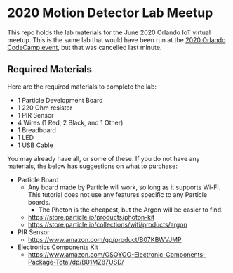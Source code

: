 # 2020 Motion Detector Lab Meetup

This repo holds the lab materials for the June 2020 Orlando IoT virtual meetup. This is the same lab that would have been run at the [2020 Orlando CodeCamp event](https://github.com/OrlandoIoT/2020-OrlandoCodeCampLabs), but that was cancelled last minute.

## Required Materials

Here are the required materials to complete the lab:

- 1 Particle Development Board
- 1 220 Ohm resistor
- 1 PIR Sensor
- 4 Wires (1 Red, 2 Black, and 1 Other)
- 1 Breadboard
- 1 LED
- 1 USB Cable


You may already have all, or some of these. If you do not have any materials, the below has suggestions on what to purchase: 

- Particle Board
  - Any board made by Particle will work, so long as it supports Wi-Fi. This tutorial does not use any features specific to any Particle boards.
    - The Photon is the cheapest, but the Argon will be easier to find.
  - https://store.particle.io/products/photon-kit
  - https://store.particle.io/collections/wifi/products/argon
- PIR Sensor
  - https://www.amazon.com/gp/product/B07KBWVJMP
- Electronics Components Kit
  - https://www.amazon.com/OSOYOO-Electronic-Components-Package-Total/dp/B01MZ87USD/

